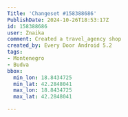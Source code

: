 ```yaml
---
Title: 'Changeset #158388686'
PublishDate: 2024-10-26T18:53:17Z
id: 158388686
user: Znaika
comment: Created a travel_agency shop
created_by: Every Door Android 5.2
tags:
- Montenegro
- Budva
bbox:
  min_lon: 18.8434725
  min_lat: 42.2848041
  max_lon: 18.8434725
  max_lat: 42.2848041

---
```

